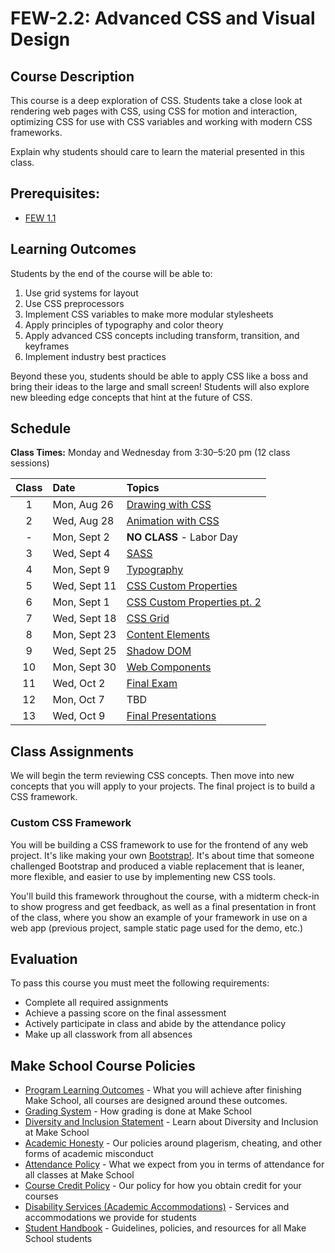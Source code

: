 # FEW-2.2: Advanced CSS and Visual Design

## Course Description

This course is a deep exploration of CSS. Students take a close look at rendering web pages with CSS, using CSS for motion and interaction, optimizing CSS for use with CSS variables and working with modern CSS frameworks.

Explain why students should care to learn the material presented in this class.

## Prerequisites:  

- [FEW 1.1](https://github.com/Make-School-Courses/FEW-1.1-Web-Foundations)

## Learning Outcomes

Students by the end of the course will be able to:

1. Use grid systems for layout
1. Use CSS preprocessors
1. Implement CSS variables to make more modular stylesheets
1. Apply principles of typography and color theory
1. Apply advanced CSS concepts including transform, transition, and keyframes
1. Implement industry best practices

Beyond these you, students should be able to apply CSS like a boss and bring their ideas to the large and small screen! Students will also explore new bleeding edge concepts that hint at the future of CSS. 

## Schedule

**Class Times:** Monday and Wednesday from 3:30–5:20 pm (12 class sessions)

| Class  |  Date | Topics |
|:------:|:------|:-------|
|  1 | Mon, Aug 26  | [Drawing with CSS](lessons/lesson-01.md) |
|  2 | Wed, Aug 28  | [Animation with CSS](lessons/lesson-02.md) |
|  - | Mon, Sept 2  | **NO CLASS** - Labor Day |
|  3 | Wed, Sept 4  | [SASS](lessons/lesson-3.md) |
|  4 | Mon, Sept 9  | [Typography](lessons/lesson-04.md) |
|  5 | Wed, Sept 11 | [CSS Custom Properties](lessons/lesson-05.md) |
|  6 | Mon, Sept 1  | [CSS Custom Properties pt. 2](lessons/lesson-06.md) |
|  7 | Wed, Sept 18 | [CSS Grid](lessons/lesson-07.md) |
|  8 | Mon, Sept 23 | [Content Elements](lessons/lesson-08.md) |
|  9 | Wed, Sept 25 | [Shadow DOM](lessons/lesson-09.md) |
| 10 | Mon, Sept 30 | [Web Components](lessons/lesson-10.md) |  
| 11 | Wed, Oct 2   | [Final Exam](lessons/lesson-11.md) |
| 12 | Mon, Oct 7   | TBD |
| 13 | Wed, Oct 9   | [Final Presentations](lessons/lesson-12.md) |

## Class Assignments

We will begin the term reviewing CSS concepts. Then move into new concepts that you will apply to your projects. The final project is to build a CSS framework. 

### Custom CSS Framework

You will be building a CSS framework to use for the frontend of any web project. It's like making your own [Bootstrap!](https://getbootstrap.com/). It's about time that someone challenged Bootstrap and produced a viable replacement that is leaner, more flexible, and easier to use by implementing new CSS tools. 

You'll build this framework throughout the course, with a midterm check-in to show progress and get feedback, as well as a final presentation in front of the class, where you show an example of your framework in use on a web app (previous project, sample static page used for the demo, etc.)

## Evaluation

To pass this course you must meet the following requirements:

- Complete all required assignments 
- Achieve a passing score on the final assessment
- Actively participate in class and abide by the attendance policy
- Make up all classwork from all absences

## Make School Course Policies

- [Program Learning Outcomes](https://make.sc/program-learning-outcomes) - What you will achieve after finishing Make School, all courses are designed around these outcomes.
- [Grading System](https://make.sc/grading-system) - How grading is done at Make School
- [Diversity and Inclusion Statement](https://make.sc/diversity-and-inclusion-statement) - Learn about Diversity and Inclusion at Make School
- [Academic Honesty](https://make.sc/academic-honesty-policy) - Our policies around plagerism, cheating, and other forms of academic misconduct 
- [Attendance Policy](https://make.sc/attendance-policy) - What we expect from you in terms of attendance for all classes at Make School
- [Course Credit Policy](https://make.sc/course-credit-policy) - Our policy for how you obtain credit for your courses
- [Disability Services (Academic Accommodations)](https://make.sc/disability-services) - Services and accommodations we provide for students
- [Student Handbook](https://make.sc/student-handbook) - Guidelines, policies, and resources for all Make School students
